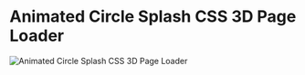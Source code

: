 # Animated Circle Splash CSS 3D Page Loader

![Animated Circle Splash CSS 3D Page Loader](assets/splash.gif)
